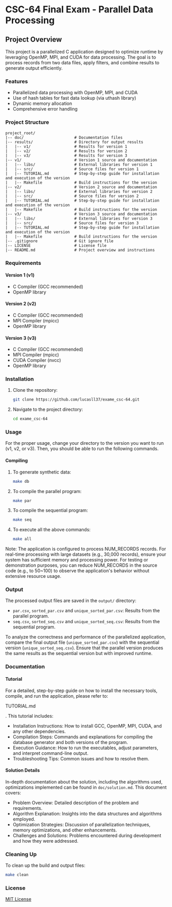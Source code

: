 # CSC-64 Final Exam - Parallel Data Processing

## Project Overview

This project is a parallelized C application designed to optimize runtime by leveraging OpenMP, MPI, and CUDA for data processing. The goal is to process records from two data files, apply filters, and combine results to generate output efficiently.

### Features

- Parallelized data processing with OpenMP, MPI, and CUDA
- Use of hash tables for fast data lookup (via uthash library)
- Dynamic memory allocation
- Comprehensive error handling

### Project Structure

``` plaintext
project_root/
|-- doc/                      # Documentation files
|-- results/                  # Directory for output results
|   |-- v1/                   # Results for version 1
|   |-- v2/                   # Results for version 2
|   |-- v3/                   # Results for version 3
|-- v1/                       # Version 1 source and documentation
|   |-- libs/                 # External libraries for version 1
|   |-- src/                  # Source files for version 1
|   |-- TUTORIAL.md           # Step-by-step guide for installation and execution of the version
|   |-- Makefile              # Build instructions for the version
|-- v2/                       # Version 2 source and documentation
|   |-- libs/                 # External libraries for version 2
|   |-- src/                  # Source files for version 2
|   |-- TUTORIAL.md           # Step-by-step guide for installation and execution of the version
|   |-- Makefile              # Build instructions for the version
|-- v3/                       # Version 3 source and documentation
|   |-- libs/                 # External libraries for version 3
|   |-- src/                  # Source files for version 3
|   |-- TUTORIAL.md           # Step-by-step guide for installation and execution of the version
|   |-- Makefile              # Build instructions for the version
|-- .gitignore                # Git ignore file
|-- LICENSE                   # License file
|-- README.md                 # Project overview and instructions
```

### Requirements

#### Version 1 (v1)

- C Compiler (GCC recommended)
- OpenMP library

#### Version 2 (v2)

- C Compiler (GCC recommended)
- MPI Compiler (mpicc)
- OpenMP library

#### Version 3 (v3)

- C Compiler (GCC recommended)
- MPI Compiler (mpicc)
- CUDA Compiler (nvcc)
- OpenMP library

### Installation

1. Clone the repository:

   ```bash
   git clone https://github.com/lucasll37/exame_csc-64.git
   ```

2. Navigate to the project directory:

   ```bash
   cd exame_csc-64
   ```

### Usage

For the proper usage, change your directory to the version you want to run (v1, v2, or v3). Then, you should be able to run the following commands.

#### Compiling

1. To generate synthetic data:

   ```bash
   make db
   ```

2. To compile the parallel program:

   ```bash
   make par
   ```

3. To compile the sequential program:

   ```bash
   make seq
   ```

4. To execute all the above commands:

   ```bash
   make all
   ```

Note: The application is configured to process NUM_RECORDS records. For real-time processing with large datasets (e.g., 30,000 records), ensure your system has sufficient memory and processing power. For testing or demonstration purposes, you can reduce NUM_RECORDS in the source code (e.g., to 50~100) to observe the application's behavior without extensive resource usage.

### Output

The processed output files are saved in the `output/` directory:

- `par.csv`, `sorted_par.csv` and `unique_sorted_par.csv`: Results from the parallel program.
- `seq.csv`, `sorted_seq.csv` and `unique_sorted_seq.csv`: Results from the sequential program.

To analyze the correctness and performance of the parallelized application, compare the final output file (`unique_sorted_par.csv`) with the sequential version (`unique_sorted_seq.csv`). Ensure that the parallel version produces the same results as the sequential version but with improved runtime.

### Documentation

#### Tutorial

For a detailed, step-by-step guide on how to install the necessary tools, compile, and run the application, please refer to:

TUTORIAL.md

. This tutorial includes:

- Installation Instructions: How to install GCC, OpenMP, MPI, CUDA, and any other dependencies.
- Compilation Steps: Commands and explanations for compiling the database generator and both versions of the program.
- Execution Guidance: How to run the executables, adjust parameters, and interpret command-line output.
- Troubleshooting Tips: Common issues and how to resolve them.

#### Solution Details

In-depth documentation about the solution, including the algorithms used, optimizations implemented can be found in `doc/solution.md`. This document covers:

- Problem Overview: Detailed description of the problem and requirements.
- Algorithm Explanation: Insights into the data structures and algorithms employed.
- Optimization Strategies: Discussion of parallelization techniques, memory optimizations, and other enhancements.
- Challenges and Solutions: Problems encountered during development and how they were addressed.

### Cleaning Up

To clean up the build and output files:

```bash
make clean
```

### License

[MIT License](LICENSE)
